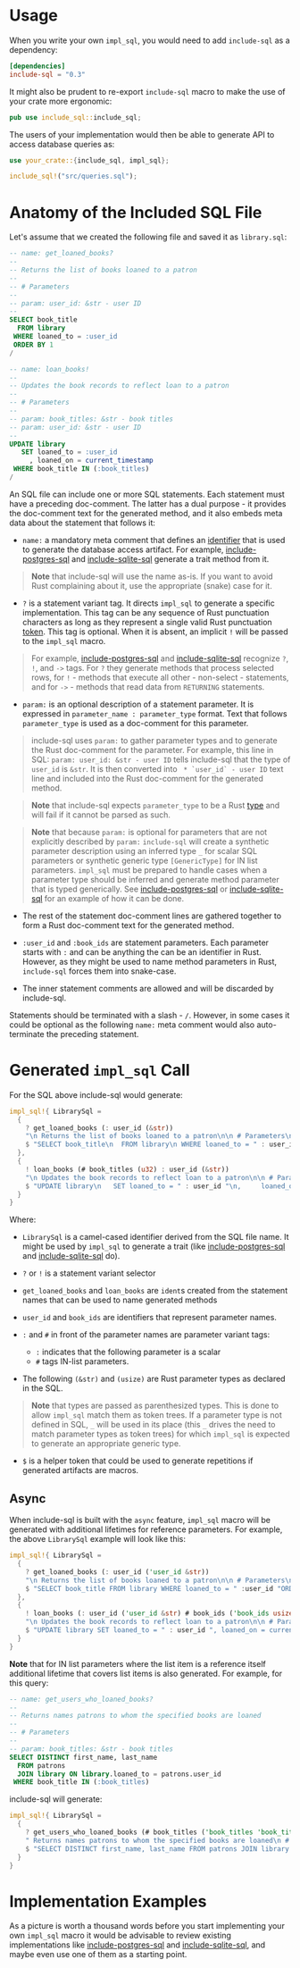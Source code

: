 # Usage

When you write your own `impl_sql`, you would need to add `include-sql` as a dependency:

```toml
[dependencies]
include-sql = "0.3"
```

It might also be prudent to re-export `include-sql` macro to make the use of your crate more ergonomic:

```rust
pub use include_sql::include_sql;
```

The users of your implementation would then be able to generate API to access database queries as:

```rust
use your_crate::{include_sql, impl_sql};

include_sql!("src/queries.sql");
```

# Anatomy of the Included SQL File

Let's assume that we created the following file and saved it as `library.sql`:

```sql
-- name: get_loaned_books?
--
-- Returns the list of books loaned to a patron
--
-- # Parameters
--
-- param: user_id: &str - user ID
--
SELECT book_title
  FROM library
 WHERE loaned_to = :user_id
 ORDER BY 1
/

-- name: loan_books!
--
-- Updates the book records to reflect loan to a patron
--
-- # Parameters
--
-- param: book_titles: &str - book titles
-- param: user_id: &str - user ID
--
UPDATE library
   SET loaned_to = :user_id
     , loaned_on = current_timestamp
 WHERE book_title IN (:book_titles)
/
```

An SQL file can include one or more SQL statements. Each statement must have a preceding doc-comment. The latter has a dual purpose - it provides the doc-comment text for the generated method, and it also embeds meta data about the statement that follows it:

* `name:` a mandatory meta comment that defines an [identifier][5] that is used to generate the database access artifact. For example, [include-postgres-sql][1] and [include-sqlite-sql][2] generate a trait method from it.

> **Note** that include-sql will use the name as-is. If you want to avoid Rust complaining about it, use the appropriate (snake) case for it.

* `?` is a statement variant tag. It directs `impl_sql` to generate a specific implementation. This tag can be any sequence of Rust punctuation characters as long as they represent a single valid Rust punctuation [token][4]. This tag is optional. When it is absent, an implicit `!` will be passed to the `impl_sql` macro.

> For example, [include-postgres-sql][1] and [include-sqlite-sql][2] recognize `?`, `!`, and `->` tags. For `?` they generate methods that process selected rows, for `!` - methods that execute all other - non-select - statements, and for `->` - methods that read data from `RETURNING` statements.

* `param:` is an optional description of a statement parameter. It is expressed in `parameter_name : parameter_type` format. Text that follows `parameter_type` is used as a doc-comment for this parameter.

> include-sql uses `param:` to gather parameter types and to generate the Rust doc-comment for the parameter. For example, this line in SQL: `param: user_id: &str - user ID` tells include-sql that the type of `user_id` is `&str`. It is then converted into `` * `user_id` - user ID`` text line and included into the Rust doc-comment for the generated method.

> **Note** that include-sql expects `parameter_type` to be a Rust [type][3] and will fail if it cannot be parsed as such.

> **Note** that because `param:` is optional for parameters that are not explicitly described by `param:` `include-sql` will create a synthetic parameter description using an inferred type `_` for scalar SQL parameters or synthetic generic type `[GenericType]` for IN list parameters. `impl_sql` must be prepared to handle cases when a parameter type should be inferred and generate method parameter that is typed generically. See [include-postgres-sql][1] or [include-sqlite-sql][2] for an example of how it can be done.

* The rest of the statement doc-comment lines are gathered together to form a Rust doc-comment text for the generated method.

* `:user_id` and `:book_ids` are statement parameters. Each parameter starts with `:` and can be anything the can be an identifier in Rust. However, as they might be used to name method parameters in Rust, `include-sql` forces them into snake-case.

* The inner statement comments are allowed and will be discarded by include-sql.

Statements should be terminated with a slash - `/`. However, in some cases it could be optional as the following `name:` meta comment would also auto-terminate the preceding statement.

# Generated `impl_sql` Call

For the SQL above include-sql would generate:

```rust
impl_sql!{ LibrarySql =
  {
    ? get_loaned_books (: user_id (&str))
    "\n Returns the list of books loaned to a patron\n\n # Parameters\n\n * `user_id` - user ID\n"
    $ "SELECT book_title\n  FROM library\n WHERE loaned_to = " : user_id "\n ORDER BY 1"
  },
  {
    ! loan_books (# book_titles (u32) : user_id (&str))
    "\n Updates the book records to reflect loan to a patron\n\n # Parameters\n\n * `book_ids` - book IDs\n * `user_id` - user ID\n"
    $ "UPDATE library\n   SET loaned_to = " : user_id "\n,     loaned_on = current_timestamp\n WHERE book_title IN (" # book_titles ")"
  }
}
```

Where:

* `LibrarySql` is a camel-cased identifier derived from the SQL file name. It might be used by `impl_sql` to generate a trait (like [include-postgres-sql][1] and [include-sqlite-sql][2] do).

* `?` or `!` is a statement variant selector

* `get_loaned_books` and `loan_books` are `ident`s created from the statement names that can be used to name generated methods

* `user_id` and `book_ids` are identifiers that represent parameter names.

* `:` and `#` in front of the parameter names are parameter variant tags:
  - `:` indicates that the following parameter is a scalar
  - `#` tags IN-list parameters.

* The following `(&str)` and `(usize)` are Rust parameter types as declared in the SQL.

> **Note** that types are passed as parenthesized types. This is done to allow `impl_sql` match them as token trees. If a parameter type is not defined in SQL, `_` will be used in its place (this `_` drives the need to match parameter types as token trees) for which `impl_sql` is expected to generate an appropriate generic type.

* `$` is a helper token that could be used to generate repetitions if generated artifacts are macros.

## Async

When include-sql is built with the `async` feature, `impl_sql` macro will be generated with additional lifetimes for reference parameters.
For example, the above `LibrarySql` example will look like this:

```rust
impl_sql!{ LibrarySql =
  {
    ? get_loaned_books (: user_id ('user_id &str))
    "\n Returns the list of books loaned to a patron\n\n # Parameters\n\n * `user_id` - user ID\n"
    $ "SELECT book_title FROM library WHERE loaned_to = " :user_id "ORDER BY 1"
  },
  {
    ! loan_books (: user_id ('user_id &str) # book_ids ('book_ids usize))
    "\n Updates the book records to reflect loan to a patron\n\n # Parameters\n\n * `book_ids` - book IDs\n * `user_id` - user ID\n"
    $ "UPDATE library SET loaned_to = " : user_id ", loaned_on = current_timestamp WHERE book_title IN ( " # book_titles " )"
  }
}
```

**Note** that for IN list parameters where the list item is a reference itself additional lifetime that covers list items is also generated.
For example, for this query:

```sql
-- name: get_users_who_loaned_books?
--
-- Returns names patrons to whom the specified books are loaned
--
-- # Parameters
--
-- param: book_titles: &str - book titles
SELECT DISTINCT first_name, last_name
  FROM patrons
  JOIN library ON library.loaned_to = patrons.user_id
 WHERE book_title IN (:book_titles)
```

include-sql will generate:

```rust
impl_sql!{ LibrarySql =
  {
    ? get_users_who_loaned_books (# book_titles ('book_titles 'book_titles_item &str))
    " Returns names patrons to whom the specified books are loaned\n # Parameters\n * `book_titles` - book titles"
    $ "SELECT DISTINCT first_name, last_name FROM patrons JOIN library ON library.loaned_to = patrons.user_id WHERE book_title IN (" # book_titles ")"
  }
}
```

# Implementation Examples

As a picture is worth a thousand words before you start implementing your own `impl_sql` macro it would be advisable to review existing implementations like [include-postgres-sql][1] and [include-sqlite-sql][1], and maybe even use one of them as a starting point.

[1]: https://crates.io/crates/include-postgres-sql
[2]: https://crates.io/crates/include-sqlite-sql
[3]: https://docs.rs/syn/latest/syn/enum.Type.html
[4]: https://docs.rs/syn/latest/syn/macro.Token.html
[5]: https://docs.rs/syn/latest/syn/struct.Ident.html